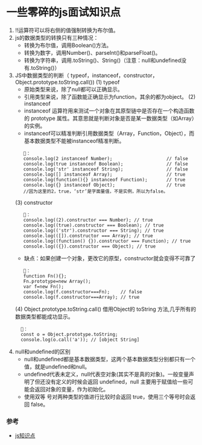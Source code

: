 # 一些零碎的js面试知识点
   1. !!运算符可以将右侧的值强制转换为布尔值。
   2. js的数据类型的转换只有三种情况：
      - 转换为布尔值，调用Boolean()方法。
      - 转换为数字，调用Number()、parseInt()和parseFloat()。
      - 转换为字符串，调用.toString()、String()（注意：null和undefined没有.toString()）
   3. JS中数据类型的判断（ typeof，instanceof，constructor，Object.prototype.toString.call())
      (1) typeof
         - 原始类型来说，除了null都可以正确显示。
         - 引用类型来说，除了函数能正确显示为function，其余的都为object。
      (2) instanceof
         - instanceof 运算符用来测试一个对象在其原型链中是否存在一个构造函数的 prototype 属性。其意思就是判断对象是否是某一数据类型（如Array）的实例。
         - instanceof可以精准判断引用数据类型（Array，Function，Object），而基本数据类型不能被instanceof精准判断。
         ```
            🌰：
            console.log(2 instanceof Number);                    // false
            console.log(true instanceof Boolean);                // false 
            console.log('str' instanceof String);                // false  
            console.log([] instanceof Array);                    // true
            console.log(function(){} instanceof Function);       // true
            console.log({} instanceof Object);                   // true    
            //因为这里的2，true，‘str’是字面量值，不是实例，所以为false。
         ```
      (3) constructor
         ```
            🌰：
            console.log((2).constructor === Number); // true
            console.log((true).constructor === Boolean); // true
            console.log(('str').constructor === String); // true
            console.log(([]).constructor === Array); // true
            console.log((function() {}).constructor === Function); // true
            console.log(({}).constructor === Object); // true
         ```
         - 缺点：如果创建一个对象，更改它的原型，constructor就会变得不可靠了
         ```
            🌰：
            function Fn(){};
            Fn.prototype=new Array();
            var f=new Fn();
            console.log(f.constructor===Fn);    // false
            console.log(f.constructor===Array); // true 
         ```
      (4) Object.prototype.toString.call() 借用Object的 toString 方法,几乎所有的数据类型都能成功显示。
         ```
           🌰：
           const o = Object.prototype.toString;
           console.log(o.call('a')); // [object String]  
         ```
   4. null和undefined的区别
      - null和undefined都是基本数据类型，这两个基本数据类型分别都只有一个值，就是undefined和null。
      - undefined代表未定义，null代表空对象(其实不是真的对象)。一般变量声明了但还没有定义的时候会返回 undefined，null 主要用于赋值给一些可能会返回对象的变量，作为初始化。
      - 使用双等 号对两种类型的值进行比较时会返回 true，使用三个等号时会返回 false。
    
   
   
### 参考
- [js知识点](https://mp.weixin.qq.com/s/MycjHhppKvspHWgI6qvXCA)
